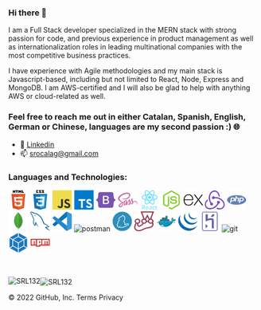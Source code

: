 ### Hi there 👋
I am a Full Stack developer specialized in the MERN stack with strong
passion for code, and previous
experience in product management as well as
internationalization roles in leading multinational companies
with the most competitive business practices.

I have experience with Agile methodologies and my main stack is Javascript-based, including but not limited to React, Node, Express and MongoDB. I am AWS-certified and I will also be glad to help with anything AWS or cloud-related as well. 



### Feel free to reach me out in either Catalan, Spanish, English, German or Chinese, languages are my second passion :) 🌐

- 💼 [Linkedin](https://www.linkedin.com/in/sergi-roca-laguna/)
- 📫 srocalag@gmail.com

<h3 align="left">Languages and Technologies:</h3>
<p align="left">
   <img src="https://raw.githubusercontent.com/devicons/devicon/master/icons/html5/html5-original-wordmark.svg" alt="html5" width="40" height="40" title="html5"/> 
   <img src="https://raw.githubusercontent.com/devicons/devicon/master/icons/css3/css3-original-wordmark.svg" alt="css3" width="40" height="40" title="css3"/>  
   <img src="https://raw.githubusercontent.com/devicons/devicon/master/icons/javascript/javascript-original.svg" alt="javascript" width="40" height="40" title ="javascript"/>
   <img src="https://raw.githubusercontent.com/devicons/devicon/master/icons/typescript/typescript-original.svg" alt="typescript" width="40" height="40" title ="typescript"/>
   <img src="https://raw.githubusercontent.com/devicons/devicon/master/icons/bootstrap/bootstrap-plain.svg" width="40" alt="Bootstrap" title="Bootstrap"/>
   <img src="https://raw.githubusercontent.com/devicons/devicon/master/icons/sass/sass-original.svg" alt="sass" width="40" height="40" title="Sass"/>
   <img src="https://raw.githubusercontent.com/devicons/devicon/master/icons/react/react-original-wordmark.svg" alt="react" width="40" height="40" title="React"/>  
   <img src="https://raw.githubusercontent.com/devicons/devicon/master/icons/nodejs/nodejs-plain.svg" width="40" alt="Node.js" title="NodeJS"/>
   <img src="https://raw.githubusercontent.com/devicons/devicon/master/icons/express/express-original.svg" width="40" title="Express" alt="Express"/>
   <img src="https://raw.githubusercontent.com/devicons/devicon/master/icons/redux/redux-original.svg" width="40" title="Redux" alt="Redux"/>
   <img src="https://raw.githubusercontent.com/devicons/devicon/master/icons/php/php-plain.svg" width="40" alt="PHP" title="PHP"/>
   <img src="https://raw.githubusercontent.com/devicons/devicon/master/icons/mongodb/mongodb-original.svg" width="40" alt="MongoDB" title="MongoDB"/>
   <img src="https://raw.githubusercontent.com/devicons/devicon/master/icons/mysql/mysql-original.svg" width="40" alt="MySQL"  title="MySQL"/>
   <img src="https://raw.githubusercontent.com/devicons/devicon/master/icons/vscode/vscode-original.svg" width="40" alt="VSCode"  title="VSCode"/>
   <img src="https://www.vectorlogo.zone/logos/getpostman/getpostman-icon.svg" alt="postman" width="40" height="40" title="postman"/>
   <img src="https://raw.githubusercontent.com/devicons/devicon/master/icons/yarn/yarn-original.svg" width="40" title="Yarn" alt="Yarn"/>
   <img src="https://raw.githubusercontent.com/devicons/devicon/master/icons/jest/jest-plain.svg" width="40" alt="Jest" title="Jest" />
   <img src="https://raw.githubusercontent.com/izumin5210/emojipack-for-devicon/master/png/docker.png" width="40" alt="Docker" title="Docker" />
   <img src="https://raw.githubusercontent.com/izumin5210/emojipack-for-devicon/master/png/jquery.png" width="40" alt="JQuery" title="JQuery" />
   <img src="https://raw.githubusercontent.com/izumin5210/emojipack-for-devicon/master/png/heroku.png" width="40" alt="Heroku" title="Heroku" />
   <img src="https://www.vectorlogo.zone/logos/git-scm/git-scm-icon.svg" alt="git" width="40" height="40" title="git"/>
   <img src="https://raw.githubusercontent.com/devicons/devicon/master/icons/webpack/webpack-plain.svg" width="40" title="Webpack" alt="Webpack"/>
   <img src="https://raw.githubusercontent.com/devicons/devicon/master/icons/npm/npm-original-wordmark.svg" width="40" title="NPM" alt="NPM"/>
</p>
 
</br>
<p><img align="left" src="https://github-readme-stats.vercel.app/api/top-langs?username=SRL132&show_icons=true&locale=en&layout=compact" alt="SRL132" /><img align="center" src="https://github-readme-stats.vercel.app/api?username=SRL132&show_icons=true&locale=en" alt="SRL132" /></p>
© 2022 GitHub, Inc.
Terms
Privacy

<!--
**SRL132/SRL132** is a ✨ _special_ ✨ repository because its `README.md` (this file) appears on your GitHub profile.

Here are some ideas to get you started:

- 🔭 I’m currently working on ...
- 🌱 I’m currently learning ...
- 👯 I’m looking to collaborate on ...
- 🤔 I’m looking for help with ...
- 💬 Ask me about ...
- 📫 How to reach me: ...
- 😄 Pronouns: ...
- ⚡ Fun fact: ...
-->
